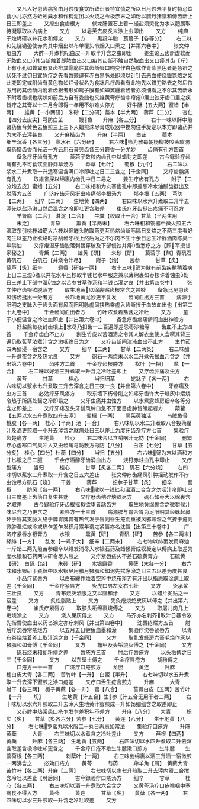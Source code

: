 <!-- { "loadSidebar": true } -->
　　又凡人好患齿病多由月蚀夜食饮所致识者特宜慎之所以日月蚀未平复时特忌饮食小儿亦然方蚯蚓粪水和作稠泥团以火烧之令极赤末之如粉以腊月猪脂和傅齿龂上日三即差止
　　又疳虫食齿根方
　　伏龙肝置石上着一撮盐须臾化为水以麪展取待凝厚取以内病上
　　又方
　　以皂荚去皮炙末涂上虫即出
　　又方
　　纯麻子烛烬研以井花水和傅之
　　又方
　　黒羖羊脂　莨菪子【各等分】
　　右二味和先烧锄銎使赤内其中烟出以布单覆头令烟入口熏之【并第六卷中】
　　张文仲疳虫方
　　大酢一升煮枸杞白皮一升取半升含之虫即岀
　　姜生论云齿龂虚软而无脓血又口其齿龂触着即脓血出又口疳其齿龂不触自然脓血出又口瘘其齿【斤】上有小孔如蜂窠形又齿疳其骨脆烂其齿龂蜃口吻变作白色或作青紫黒色者是急疳之状死不过旬日宜急疗之先看唇颊邉有赤白黒脉处即须以针针去恶血便烧鐡箆烙之如此变即定或附齿有黄色物如烂骨状名为食牀凡疗齿看有此物先以钳刀略去之然后依方用药其齿龂内附着齿根者形如鸡子膜有如蝉翼纒着齿者亦须细看之不尔其齿龂永不附着齿根也病状如前后方自有委曲也又雄黄膏疗齿中疳疮瘘虫蚀牙齿口里之疾皆疗之其膏以十二月合即得一年用不尔难乆停方
　　好牛酥【五大两】蜜蜡【半两】　　雄黄【一小两研】　朱砂【二分研】藁本【半大两】　藜芦【二分】　　杏仁【四分去皮尖】芎防白芷　　　鳗鱼　　升麻【各三分】
　　右十一味以酥中煎诸药鱼令黄色去鱼煎三上三下入蜡煎沫尽膏成収器中搅勿住手凝定以本方即诸药并为末不去滓甚良
　　又升麻揩齿方
　　升麻【半两】　　白芷　　　藁本　　　细辛沉香【各三分】　寒水石【六分研】
　　右六味筛为散毎朝杨柳枝咬头软防取药揩齿香而光洁一方云用石膏贝齿各三分麝香一分尤妙
　　齿痛有孔方四首
　　备急疗牙齿有孔方
　　莨菪子数粒内齿孔中以蜡封之即差
　　古今録验疗齿痛有孔不可食饮面肿莽草汤方
　　莽草【七叶】　　蜀椒【九个】
　　右二味以浆水二升煮取一升适寒温含满口冷即吐之日二三含之【千金同】
　　又疗齿龋痛有孔方
　　取雄雀屎以绵裹内齿孔中日二易之
　　姜生疗齿有孔方
　　附子【二分炮去皮】蜜蜡【五分】
　　右二味相和为丸塞齿孔中即差忌冷水油腻齿挺出及脱落方五首
　　广济疗齿牙风挺出疼痛郁李根汤方
　　郁李根【五两】　芎防【二两】　　细辛【二两】　　生地黄【四两】
　　右四味以水六升煮取二升半去滓先以盐汤潄口然后温含之冷即吐更含取差
　　崔氏疗牙齿挺出疼痛不可忍方
　　羊肾脂【二合】　泔淀【二合】　　牛粪【绞取汁一合】甘草【半两生用
　　末之】　　　　青黛　　　熏黄【半两末】
　　右六味相和铜器中微火煎五六沸取东引桃枝如筯大六枝以绵纒头防取药更互热烙齿龂际隔日又烙之不两三度看好肉生以差乃止欲烙时净刮齿牙根上然后为之不尔肉不生十余日忌生冷酢酒肉陈臭一年禁油
　　又疗疳湿牙齿脱落刺唇穿破及下部侵蚀并痔齿悉疗之方【顾军授甘家秘之】
　　青黛【二两】　　雄黄【研】　　朱砂【研】　　莨菪子【熬】青矾石　　黄矾石　　白矾石【并烧令汁尽】
　　附子【炮】　　苦参　　　甘草【炙】　　藜芦【炙】细辛　　　麝香【研各一两】
　　右十三味筛为散有前齿疾稍稍着病上日二三湿者以井花水平旦杪取半钱匕水中服之兼以薄绵裹如枣核许着蚀虫处日三差止下部中湿蚀之以苦参甘草作汤和半钱匕灌之良【并出第四卷中】
　　张文仲疗齿根欲脱落方
　　取生地黄以绵裹贴齿根常含之甚妙
　　备急比见患齿风伤齿挺出一分者方
　　长咋地黄尤妙更不复发
　　齿间血出方三首
　　病源手阳明之支脉入于齿头面有风而阳明脉虚风挟热乘虚入齿龂抟于血故血出也【出第二十九卷中】
　　千金齿间血出者方
　　竹叶浓煮着盐含之冷吐
　　又方
　　童子小便温含之冷吐血即止【并出第六卷中】
　　备急疗齿疼痛龂间血出神验方
　　好盐熬毎夜封齿根上水尽乃扣齿一二百遍即差忌枣沙糖等
　　齿血不止方四首
　　千金疗齿血不止方
　　刮生竹皮以苦酒渍之令其人解衣坐使人含噀其背三遍仍取茗草浓煮汁含之潄咽终日为之
　　又疗齿龂间津液血出不止方
　　生竹茹四两醋浸一宿含之
　　又方
　　细辛【二两】　　甘草【二两炙】
　　右二味醋一升煮夜含之及热尤良
　　又方
　　矾石一两烧末以水二升煮先拭血乃含之【并出第六卷中】
　　齿肿方二首
　　千金疗齿根肿方
　　松叶【一把】　　盐【一合】
　　右二味以好酒三升煮取一升含之冷吐差即止
　　又疗齿肿痛及虫方
　　黄芩　　　甘草　　　桂心　　　当归细草　　　蛇牀子【各一两】
　　右六味切以浆水七升煮取三升去滓含之日三夜一良【并出第六卷中】
　　牙疼痛及虫方三首
　　必効疗牙风疼方
　　取东墙下朽骨削之如疼牙齿许大于煻灰中煨烧令热于所痛处齧之冷即易之
　　又牙虫痛并虫蚀方
　　以水煮露蜂房细辛各等分含之即差止
　　又疗牙疼及头牙龂风肿口急不开面目虚肿皆頧起者方
　　蒴藋【五两以水五升煮取四升去滓】　　蜀椒【一两】　　吴茱萸独活　　　乌贼鱼骨　桃胶【各一两】　桂心【半两】酒【一合】
　　右八味切以水二升煮取八合投蒴藋汁及酒更煎取一小升去滓含之就病处日三以差止为度牙齿杂疗方七首
　　集验疗齿楚痛方
　　生地黄　　桂心
　　右二味合以含嚼咽汁无妨【千金同】
　　删繁疗心虚寒口气臭冲人又虫齿痛芎防散方芎防【八分】　　白芷【七分】　　甘草【五分炙】　桂心【四分】杜蘅【四分】　　当归【五分】
　　右六味筛为末以酒和方寸匕服之日二服
　　千金疗酒醉牙齿涌血出方
　　烧钉赤炷血孔中即止
　　又疗齿痛方
　　当归　　　桂心　　　甘草【炙各二两】　矾石【六分烧】
　　右四味切以浆水二升煮取一升含之日五六差止
　　张文仲疗齿痛风引肿摇动发作不疗虫蚀尽方矾石【烧】　　干姜　　　藜芦　　　蛇牀子甘草【炙】　　细辛　　　蜀椒　　　防风【各一两】
　　右八味散以一钱匕和温酒二合含之勿咽汁冷即吐出日三度差止齿落自复生甚効
　　又疗厯齿稍碎壊欲尽方
　　矾石如枣大以绵裹含之取差
　　古今録验疗牙齿根摇拟欲堕者龋齿方
　　取生地黄绵裹含之微嚼候汁味尽弃之乃更含之
　　紧唇方一十三首
　　病源脾与胃合胃为足阳明其经脉起鼻环于唇其支脉入络于脾胃脾胃有热气发于唇则唇生疮而重被风邪寒湿之气抟于疮则微肿湿烂或冷或热乍差乍发积月累年谓之紧唇亦名沈唇【出第三十卷中】
　　广济疗紧唇水银膏方
　　水银　　　熏黄【研】　　青矾【研】　　苦参【各二两末】绛绯【一方】　　乱发【一鸡子大】　细辛【二两末】
　　右七物以绯裹发用麻油一斤蜡二两先煎苦参细辛以绯发消尽入水银石药及蜡候膏成収凝定以傅病上取差为度水银和石药两味研令尽入煎之
　　又疗紧唇疮乆不差石硫黄膏方
　　石硫黄【研】　白矾【烧】　　朱砂【研】　　水银麝香　　　黄蘖【末各一分】
　　右六味和水银研于瓷鉢中以水银尽用腊月猪脂和如泥先拭净涂之日三五以差为度甚良
　　小品疗紧唇方
　　以白布纒作烛着空斧中烧布斧刃有汗出以指厯取涂病上取差【千金同】
　　千金疗紧唇方
　　灸虎口男左女右七壮
　　又方
　　灸承浆三壮良
　　又方
　　青布烧灰酒服之又以脂和涂
　　又方
　　以蜡片炙贴之一宿差
　　又方
　　炙松脂贴上
　　又方
　　先灸疮烧蛇皮灰以傅之【并出第六卷中】
　　崔氏疗紧唇方
　　取膝头垢绵裹烧傅之
　　又方
　　取屠儿肉几上垢烧涂之
　　又方
　　烧人屎灰傅之
　　又方
　　马芥亦名刺芥取汁日暴令浓先揩唇使血出以药匕涂之亦疗刺风【并出第四卷中】
　　沈唇疮烂方五首
　　肘后疗沈唇常疮烂方
　　以五月五日鲤鱼血墨和涂
　　集验疗沈唇紧唇方
　　以青布卷烧炷着斧上取汁涂之良【千金同】
　　又方
　　取乱发蜂房六畜毛烧作灰以猪脂和如膏傅【千金同】
　　又方
　　鼈甲及头垢烧灰傅之【千金同】
　　又方
　　矾石烧末和胡粉傅之差
　　唇疮方三首
　　肘后疗唇疮方
　　以头垢傅之日三【千金同】
　　又方
　　以东壁土傅之
　　千金疗唇疮方
　　胡粉傅之
　　口疮方一十一首
　　广济疗口疮煎方
　　龙胆　　　黄连　　　升麻　　　　槐白皮大青【各二两】　苦竹叶【一升】　白蜜【半升】
　　右七味切以水五升煮取一升去滓下蜜煎之涂口疮差
　　又疗口舌生疮含煎方
　　升麻　　　大青　　　射干【各三两】　栀子黄蘗【各一升】　蜜【八合】　　　蔷薇白皮【五两】苦竹叶【一升
　　切】　　　　生地黄【汁五合】生参【汁五合无用干者二两】
　　右十味切以水六升煎取二升去滓入生地黄汁蜜煎成一升如饧细细含之取差即止
　　又心脾中热常患口疮乍发乍差积年不差方
　　升麻【八分】　　大青　　　枳实【炙】　　甘草【炙各六分】苦参【七分】　　黄连【八分】　　生干地黄【八分】
　　右七味罗蜜丸以水服二十丸日再忌如常法
　　集验疗口疮方
　　升麻　　　黄蘗　　　大青
　　右三味切以水煮含之冷吐差止
　　又方
　　芦根【四两】　　黄蘗　　　升麻【各三两】　生地黄【五两】
　　右四味切以水四升煮取二升去滓含取差含极冷吐却更含之
　　千金疗口疮不歇生牛膝潄口煎方
　　生牛膝　　生蘘荷根【各三两】　　　　刺蘗叶【一两】
　　右三味剉绵裹以酒三升渍一宿微煎一两沸含之
　　必効口疮方
　　黄芩　　　芍药　　　羚羊角【屑】　黄蘗大青　　　苦竹叶【各二两】升麻【三两】
　　右七味切以水七升煎取二升去滓内蜜二合搅含冷吐以差止【肘后同】
　　古今録验疗口疮汤方
　　细辛　　　甘草　　　桂心【各三两】
　　右三味切以酒一升煮取六合含之
　　又黄芩汤疗口疮喉咽中塞痛食不得入方
　　黄芩　　　黄连　　　甘草【炙】　　黄蘖【各一两】
　　右四味切以水三升煎取一升含之冷吐取差
　　又方
